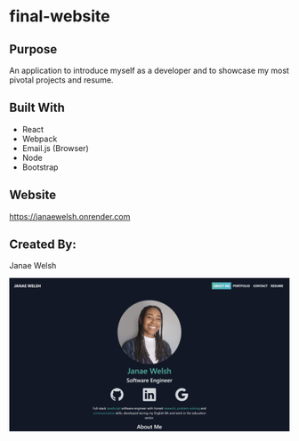 # final-website

## Purpose

An application to introduce myself as a developer and to showcase my most pivotal projects and resume.

## Built With

- React
- Webpack
- Email.js (Browser)
- Node
- Bootstrap

## Website

https://janaewelsh.onrender.com

## Created By:
Janae Welsh

![](public/landing.png)